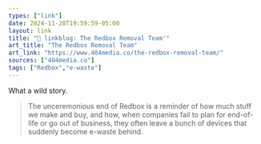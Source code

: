 ```yaml
---
types: ["link"]
date: 2024-11-28T19:59:59-05:00
layout: link
title: "🔗 linkblog: The Redbox Removal Team'"
art_title: "The Redbox Removal Team"
art_link: "https://www.404media.co/the-redbox-removal-team/"
sources: ["404media.co"]
tags: ["Redbox","e-waste"]
---
```

What a wild story.

> The unceremonious end of Redbox is a reminder of how much stuff we make and buy, and how, when companies fail to plan for end-of-life or go out of business, they often leave a bunch of devices that suddenly become e-waste behind.
